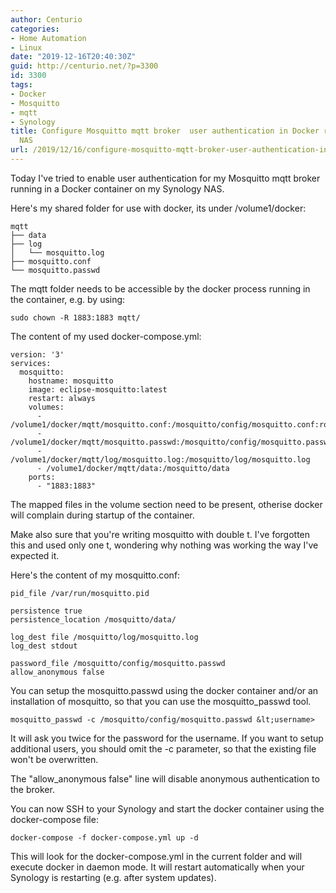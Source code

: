 ```yaml
---
author: Centurio
categories:
- Home Automation
- Linux
date: "2019-12-16T20:40:30Z"
guid: http://centurio.net/?p=3300
id: 3300
tags:
- Docker
- Mosquitto
- mqtt
- Synology
title: Configure Mosquitto mqtt broker  user authentication in Docker running on Synology
  NAS
url: /2019/12/16/configure-mosquitto-mqtt-broker-user-authentication-in-docker-running-on-synology-nas/
---
```

Today I've tried to enable user authentication for my Mosquitto mqtt broker running in a Docker container on my Synology NAS.

Here's my shared folder for use with docker, its under /volume1/docker:

```
mqtt
├── data
├── log
│   └── mosquitto.log
├── mosquitto.conf
└── mosquitto.passwd
```

The mqtt folder needs to be accessible by the docker process running in the container, e.g. by using:

```
sudo chown -R 1883:1883 mqtt/
```

The content of my used docker-compose.yml:

```
version: '3'
services:
  mosquitto:
    hostname: mosquitto
    image: eclipse-mosquitto:latest
    restart: always
    volumes:
      - /volume1/docker/mqtt/mosquitto.conf:/mosquitto/config/mosquitto.conf:ro
      - /volume1/docker/mqtt/mosquitto.passwd:/mosquitto/config/mosquitto.passwd
      - /volume1/docker/mqtt/log/mosquitto.log:/mosquitto/log/mosquitto.log
      - /volume1/docker/mqtt/data:/mosquitto/data
    ports:
      - "1883:1883"

```

The mapped files in the volume section need to be present, otherise docker will complain during startup of the container.

Make also sure that you're writing mosquitto with double t. I've forgotten this and used only one t, wondering why nothing was working the way I've expected it.

Here's the content of my mosquitto.conf:

```
pid_file /var/run/mosquitto.pid

persistence true
persistence_location /mosquitto/data/

log_dest file /mosquitto/log/mosquitto.log
log_dest stdout

password_file /mosquitto/config/mosquitto.passwd
allow_anonymous false
```

You can setup the mosquitto.passwd using the docker container and/or an installation of mosquitto, so that you can use the mosquitto_passwd tool.

```
mosquitto_passwd -c /mosquitto/config/mosquitto.passwd &lt;username>
```

It will ask you twice for the password for the username. If you want to setup additional users, you should omit the -c parameter, so that the existing file won't be overwritten.

The  "allow_anonymous false" line will disable anonymous authentication to the broker.

You can now SSH to your Synology and start the docker container using the docker-compose file:

```
docker-compose -f docker-compose.yml up -d
```

This will look for the docker-compose.yml in the current folder and will execute docker in daemon mode. It will restart automatically when your Synology is restarting (e.g. after system updates).